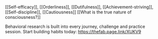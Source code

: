 [[Self-efficacy]], 
[[Orderliness]], 
[[Dutifulness]], 
[[Achievement-striving]], 
[[Self-discipline]], 
[[Cautiousness]]
[[What is the true nature of consciousness?]]

Behavioral research is built into every journey, challenge and practice session. Start building habits today: https://thefab.page.link/XUKV9